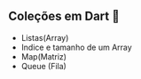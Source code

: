 ## Coleções em Dart :page_with_curl:

- Listas(Array)
- Indice e tamanho de um Array
- Map(Matriz)
- Queue (Fila)